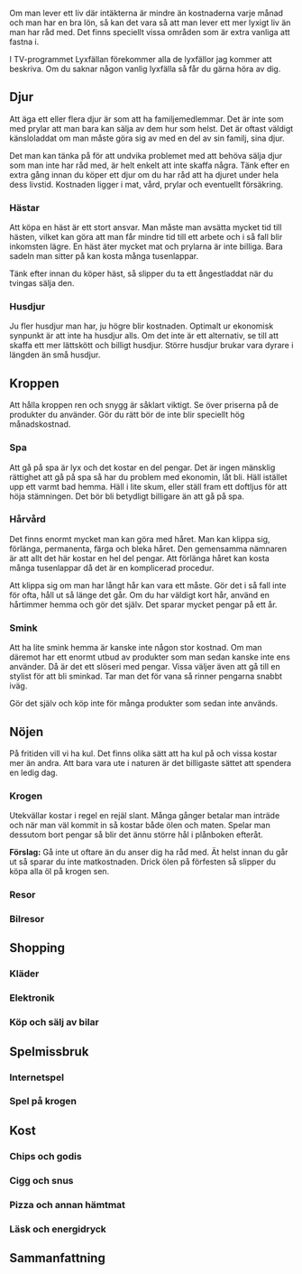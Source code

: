 Om man lever ett liv där intäkterna är mindre än kostnaderna varje månad och man har en bra lön, så kan det vara så att man lever ett mer lyxigt liv än man har råd med. Det finns speciellt vissa områden som är extra vanliga att fastna i.

I TV-programmet Lyxfällan förekommer alla de lyxfällor jag kommer att beskriva. Om du saknar någon vanlig lyxfälla så får du gärna höra av dig.

## Djur

Att äga ett eller flera djur är som att ha familjemedlemmar. Det är inte som med prylar att man bara kan sälja av dem hur som helst. Det är oftast väldigt känsloladdat om man måste göra sig av med en del av sin familj, sina djur.

Det man kan tänka på för att undvika problemet med att behöva sälja djur som man inte har råd med, är helt enkelt att inte skaffa några. Tänk efter en extra gång innan du köper ett djur om du har råd att ha djuret under hela dess livstid. Kostnaden ligger i mat, vård, prylar och eventuellt försäkring.

### Hästar

Att köpa en häst är ett stort ansvar. Man måste man avsätta mycket tid till hästen, vilket kan göra att man får mindre tid till ett arbete och i så fall blir inkomsten lägre. En häst äter mycket mat och prylarna är inte billiga. Bara sadeln man sitter på kan kosta många tusenlappar.

Tänk efter innan du köper häst, så slipper du ta ett ångestladdat när du tvingas sälja den.

### Husdjur

Ju fler husdjur man har, ju högre blir kostnaden. Optimalt ur ekonomisk synpunkt är att inte ha husdjur alls. Om det inte är ett alternativ, se till att skaffa ett mer lättskött och billigt husdjur. Större husdjur brukar vara dyrare i längden än små husdjur.

## Kroppen

Att hålla kroppen ren och snygg är såklart viktigt. Se över priserna på de produkter du använder. Gör du rätt bör de inte blir speciellt hög månadskostnad.

### Spa

Att gå på spa är lyx och det kostar en del pengar. Det är ingen mänsklig rättighet att gå på spa så har du problem med ekonomin, låt bli. Häll istället upp ett varmt bad hemma. Häll i lite skum, eller ställ fram ett doftljus för att höja stämningen. Det bör bli betydligt billigare än att gå på spa.

### Hårvård

Det finns enormt mycket man kan göra med håret. Man kan klippa sig, förlänga, permanenta, färga och bleka håret. Den gemensamma nämnaren är att allt det här kostar en hel del pengar. Att förlänga håret kan kosta många tusenlappar då det är en komplicerad procedur.

Att klippa sig om man har långt hår kan vara ett måste. Gör det i så fall inte för ofta, håll ut så länge det går. Om du har väldigt kort hår, använd en hårtimmer hemma och gör det själv. Det sparar mycket pengar på ett år.

### Smink

Att ha lite smink hemma är kanske inte någon stor kostnad. Om man däremot har ett enormt utbud av produkter som man sedan kanske inte ens använder. Då är det ett slöseri med pengar. Vissa väljer även att gå till en stylist för att bli sminkad. Tar man det för vana så rinner pengarna snabbt iväg.

Gör det själv och köp inte för många produkter som sedan inte används.

## Nöjen

På fritiden vill vi ha kul. Det finns olika sätt att ha kul på och vissa kostar mer än andra. Att bara vara ute i naturen är det billigaste sättet att spendera en ledig dag.

### Krogen

Utekvällar kostar i regel en rejäl slant. Många gånger betalar man inträde och när man väl kommit in så kostar både ölen och maten. Spelar man dessutom bort pengar så blir det ännu större hål i plånboken efteråt.

**Förslag:** Gå inte ut oftare än du anser dig ha råd med. Ät helst innan du går ut så sparar du inte matkostnaden. Drick ölen på förfesten så slipper du köpa alla öl på krogen sen.

### Resor

### Bilresor

## Shopping

### Kläder

### Elektronik

### Köp och sälj av bilar

## Spelmissbruk

### Internetspel

### Spel på krogen

## Kost

### Chips och godis

### Cigg och snus

### Pizza och annan hämtmat

### Läsk och energidryck

## Sammanfattning